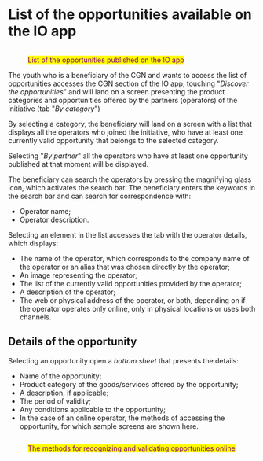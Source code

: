 # List of the opportunities available on the IO app

<figure><img src="../.gitbook/assets/image (55).png" alt=""><figcaption><p><mark style="color:purple;">List of the opportunities published on the IO app</mark></p></figcaption></figure>

The youth who is a beneficiary of the CGN and wants to access the list of opportunities accesses the CGN section of the IO app, touching "_Discover the opportunities_" and will land on a screen presenting the product categories and opportunities offered by the partners (operators) of the initiative (tab "_By category_")

By selecting a category, the beneficiary will land on a screen with a list that displays all the operators who joined the initiative, who have at least one currently valid opportunity that belongs to the selected category. 

Selecting "_By partner_" all the operators who have at least one opportunity published at that moment will be displayed.

The beneficiary can search the operators by pressing the magnifying glass icon, which activates the search bar. The beneficiary enters the keywords in the search bar and can search for correspondence with: 

* Operator name;
* Operator description.

Selecting an element in the list accesses the tab with the operator details, which displays:

* The name of the operator, which corresponds to the company name of the operator or an alias that was chosen directly by the operator;
* An image representing the operator;
* The list of the currently valid opportunities provided by the operator;
* A description of the operator;
* The web or physical address of the operator, or both, depending on if the operator operates only online, only in physical locations or uses both channels.

## Details of the opportunity

Selecting an opportunity open a _bottom sheet_ that presents the details:

* Name of the opportunity;
* Product category of the goods/services offered by the opportunity;
* A description, if applicable;
* The period of validity;
* Any conditions applicable to the opportunity;
* In the case of an online operator, the methods of accessing the opportunity, for which sample screens are shown here.

<figure><img src="../.gitbook/assets/image (15).png" alt=""><figcaption><p><mark style="color:purple;">The methods for recognizing and validating opportunities online</mark></p></figcaption></figure>

